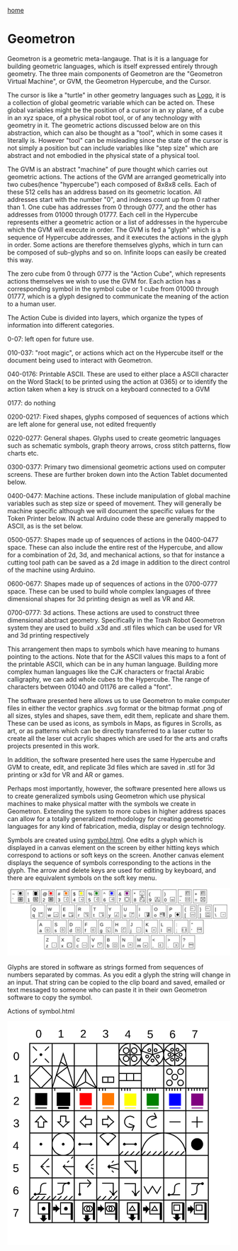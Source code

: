 [home](index.html)

# Geometron

Geometron is a geometric meta-langauge.  That is it is a language for building geometric languages, which is itself expressed entirely through geometry.  The three main components of Geometron are the "Geometron Virtual Machine", or GVM, the Geometron Hypercube, and the Cursor. 

The cursor is like a "turtle" in other geometry languages such as [Logo](https://en.wikipedia.org/wiki/Logo_(programming_language)), it is a collection of global geometric variable which can be acted on.  These global variables might be the position of a cursor in an xy plane, of a cube in an xyz space, of a physical robot tool, or of any technology with geometry in it.  The geometric actions discussed below are on this abstraction, which can also be thought as a "tool", which in some cases it literally is.  However "tool" can be misleading since the state of the cursor is not simply a position but can include variables like "step size" which are abstract and not embodied in the physical state of a physical tool. 

The GVM is an abstract "machine" of pure thought which carries out geometric actions.  The actions of the GVM are arranged geometrically into two cubes(hence "hypercube") each composed of 8x8x8 cells.  Each of these 512 cells has an address based on its geometric location.  All addresses start with the number "0", and indexes count up from 0 rather than 1.  One cube has addresses from 0 through 0777, and the other has addresses from 01000 through 01777. Each cell in the Hypercube represents either a geometric action or a list of addresses in the hypercube which the GVM will execute in order. The GVM is fed a "glyph" which is a sequence of Hypercube addresses, and it executes the actions in the glyph in order. Some actions are therefore themselves glyphs, which in turn can be composed of sub-glyphs and so on. Infinite loops can easily be created this way.

The zero cube from 0 through 0777 is the "Action Cube", which represents actions themselves we wish to use the GVM for.  Each action has a corresponding symbol in the symbol cube or 1 cube from 01000 through 01777, which is a glyph designed to communicate the meaning of the action to a human user.  

The Action Cube is divided into layers, which organize the types of information into different categories.  

0-07: left open for future use.
 
010-037: "root magic", or actions which act on the Hypercube itself or the document being used to interact with Geometron.

040-0176: Printable ASCII. These are used to either place a ASCII character on the Word Stack( to be printed using the action at 0365) or to identify the action taken when a key is struck on a keyboard connected to a GVM

0177: do nothing

0200-0217: Fixed shapes, glyphs composed of sequences of actions which are left alone for general use, not edited frequently

0220-0277: General shapes.  Glyphs used to create geometric languages such as schematic symbols, graph theory arrows, cross stitch patterns, flow charts etc.

0300-0377: Primary two dimensional geometric actions used on computer screens.  These are further broken down into the Action Tablet documented below.

0400-0477: Machine actions.  These include manipulation of global machine variables such as step size or speed of movement.  They will generally be machine specific although we will document the specific values for the Token Printer below.  IN actual Arduino code these are generally mapped to ASCII, as is the set below.

0500-0577: Shapes made up of sequences of actions in the 0400-0477 space.  These can also include the entire rest of the Hypercube, and allow for a combination of 2d, 3d, and mechanical actions, so that for instance a cutting tool path can be saved as a 2d image in addition to the direct control of the machine using Arduino.

0600-0677: Shapes made up of sequences of actions in the 0700-0777 space.  These can be used to build whole complex languages of three dimensional shapes for 3d printing design as well as VR and AR.

0700-0777: 3d actions. These actions are used to construct three dimensional abstract geometry.  Specifically in the Trash Robot Geometron system they are used to build .x3d and .stl files which can be used for VR and 3d printing respectively

This arrangement then maps to symbols which have meaning to humans pointing to the actions.  Note that for the ASCII values this maps to a font of the printable ASCII, which can be in any human language.  Building more complex human languages like the CJK characters or fractal Arabic calligraphy, we can add whole cubes to the Hypercube.  The range of characters between 01040 and 01176 are called a "font".

The software presented here allows us to use Geometron to make computer files in either the vector graphics .svg format or the bitmap format .png of all sizes, styles and shapes, save them, edit them, replicate and share them.  These can be used as icons, as symbols in Maps, as figures in Scrolls, as art, or as patterns which can be directly transferred to a laser cutter to create all the laser cut acrylic shapes which are used for the arts and crafts projects presented in this work.

In addition, the software presented here uses the same Hypercube and GVM to create, edit, and replicate 3d files which are saved in .stl for 3d printing or x3d for VR and AR or games.

Perhaps most importantly, however, the software presented here allows us to create generalized symbols using Geometron which use physical machines to make physical matter with the symbols we create in Geometron.  Extending the system to more cubes in higher address spaces can allow for a totally generalized methodology for creating geometric languages for any kind of fabrication, media, display or design technology.

Symbols are created using [symbol.html](symbol.html).  One edits a glyph which is displayed in a canvas element on the screen by either hitting keys which correspond to actions or soft keys on the screen.   Another canvas element displays the sequence of symbols corresponding to the actions in the glyph.  The arrow and delete keys are used for editing by keyboard, and there are equivalent symbols on the soft key menu. 

![](iconsymbols/keyboard.svg)

Glyphs are stored in software as strings formed from sequences of numbers separated by commas.  As you edit a glyph the string will change in an input.  That string can be copied to the clip board and saved, emailed or text messaged to someone who can paste it in their own Geometron software to copy the symbol. 


Actions of symbol.html

![](iconsymbols/actiontablet.svg)







